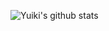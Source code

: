 ![Yuiki's github stats](https://github-readme-stats.vercel.app/api?username=Yuiki&show_icons=true&theme=dracula&count_private=true)  
